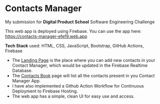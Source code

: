 # Contacts Manager
My submission for **Digital Product School** Software Engineering Challenge

This web app is deployed using Firebase. You can use the app here: https://contacts-manager-efef9.web.app

**Tech Stack** used: HTML, CSS, JavaScript, Bootstrap, GitHub Actions, Firebase

* The [Landing Page](https://contacts-manager-efef9.web.app/) is the place where you can add new contacts in your Contact Manager, which would be updated in the Firebase Realtime Database. 
* The [Contacts Book](https://contacts-manager-efef9.web.app/table.html) page will list all the contacts present in you Contact Manager App.
* I have also implemented a Github Action Workflow for Continuous Deployment to Firebase Hosting.
* The web app has a simple, clean UI for easy use and access.

